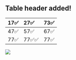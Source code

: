 
## Table header added!

| 17✅ | 27✅ | 73✅ |
|:---|:---|:---|
| 47✅ | 57✅ | 67✅ |
| 77✅ | 77✅✅ | 77✅ |  



![](Good%20company%20to%20work%20for.png)
